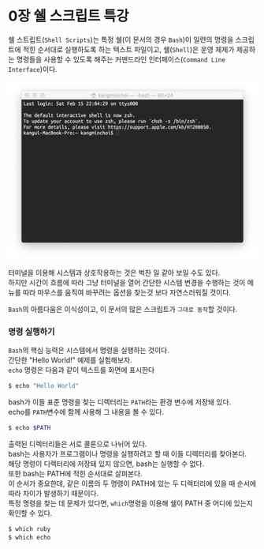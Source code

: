 # 0장 쉘 스크립트 특강

쉘 스트립트(`Shell Scripts`)는 특정 쉘(이 문서의 경우 `Bash`)이 일련의 명령을 스크립트에 적힌 순서대로 실행하도록 하는 텍스트 파일이고, 쉘(`Shell`)은 운영 체제가 제공하는 명령들을 사용할 수 있도록 해주는 커맨드라인 인터페이스(`Command Line Interface`)이다.  

![bash](../img/bash.png)  

터미널을 이용해 시스템과 상호작용하는 것은 벅찬 일 같아 보일 수도 있다.  
하지만 시간이 흐름에 따라 그냥 터미널을 열어 간단한 시스템 변경을 수행하는 것이 메뉴를 따라 마우스를 움직여 바꾸려는 옵션을 찾는것 보다 자연스러워질 것이다.

`Bash`의 아름다움은 이식성이고, 이 문서의 많은 스크립트가 `그대로 동작`할 것이다.

### 명령 실행하기
`Bash`의 핵심 능력은 시스템에서 명령을 실행하는 것이다.  
간단한 "Hello World!" 예제를 실험해보자.  
`echo` 명령은 다음과 같이 텍스트를 화면에 표시한다
```bash
$ echo "Hello World"
```
bash가 이들 표준 명령을 찾는 디렉터리는 `PATH`라는 환경 변수에 저장돼 있다.  
echo를 `PATH`변수에 함께 사용해 그 내용을 볼 수 있다.  
```bash
$ echo $PATH
```
출력된 디렉터리들은 서로 콜론으로 나뉘어 있다.  
bash는 사용자가 프로그램이나 명령을 실행하려고 할 때 이들 디렉터리를 찾아본다.  
해당 명령이 디렉터리에 저장돼 있지 않으면, bash는 실행할 수 없다.  
또한 bash는 PATH에 적힌 순서대로 살펴본다.  
이 순서가 중요한데, 같은 이름의 두 명령이 PATH에 있는 두 디렉터리에 있을 때 순서에 따라 차이가 발생하기 때문이다.  
특정 명령을 찾는 데 문제가 있다면, `which`명령을 이용해 쉘이 PATH 중 어디에 있는지 확인할 수 있다.  
```bash
$ which ruby
$ which echo
```

```bash

```

```bash

```

```bash

```

```bash

```

```bash

```